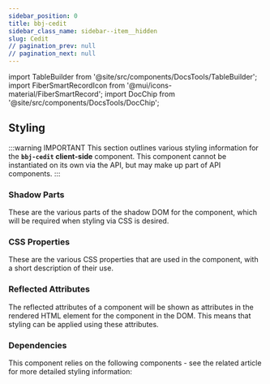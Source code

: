 ```yaml
---
sidebar_position: 0
title: bbj-cedit
sidebar_class_name: sidebar--item__hidden
slug: Cedit
// pagination_prev: null
// pagination_next: null
---
```


import TableBuilder from '@site/src/components/DocsTools/TableBuilder';
import FiberSmartRecordIcon from '@mui/icons-material/FiberSmartRecord';
import DocChip from '@site/src/components/DocsTools/DocChip';

<DocChip tooltipText="This component will render with a shadow DOM, an API built into the browser that facilitates encapsulation." label="Shadow" target="_blank" clickable={false} iconName='shadow' />

<DocChip tooltipText="The name of the web component that will render in the DOM." label="bbj-cedit" clickable={false} iconName='code'/>

## Styling

:::warning IMPORTANT
This section outlines various styling information for the **`bbj-cedit` client-side** component. This component cannot be instantiated on its own via the API, but may make up part of API components.
:::

### Shadow Parts
These are the various parts of the shadow DOM for the component, which will be required when styling via CSS is desired.
<TableBuilder tag='bbj-cedit' table="parts"/>

### CSS Properties

  These are the various CSS properties that are used in the component, with a short description of their use.
  
  <TableBuilder tag='bbj-cedit' table="properties"/>

### Reflected Attributes

  The reflected attributes of a component will be shown as attributes in the rendered HTML element for the component in the DOM. This means that styling can be applied using these attributes.
  
  <TableBuilder tag='bbj-cedit' table="reflects"/>

### Dependencies

  This component relies on the following components - see the related article for more detailed styling information:
  
  <TableBuilder tag='bbj-cedit' table="dependencies"/>
